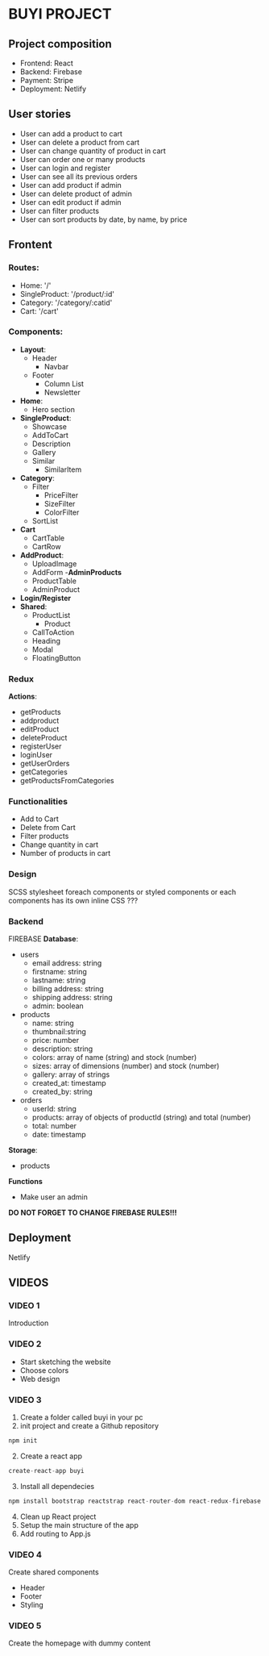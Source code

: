 # **BUYI PROJECT**

## Project composition
  - Frontend: React
  - Backend: Firebase
  - Payment: Stripe
  - Deployment: Netlify

## User stories
- User can add a product to cart
- User can delete a product from cart
- User can change quantity of product in cart
- User can order one or many products
- User can login and register
- User can see all its previous orders
- User can add product if admin
- User can delete product of admin
- User can edit product if admin
- User can filter products 
- User can sort products by date, by name, by price

## Frontent

### Routes:
 - Home: '/'
 - SingleProduct: '/product/:id'
 - Category: '/category/:catid'
 - Cart: '/cart'

### Components:

- **Layout**:
    - Header
        - Navbar
    - Footer
        - Column List
        - Newsletter
- **Home**: 
    - Hero section
- **SingleProduct**:
    - Showcase
    - AddToCart
    - Description
    - Gallery
    - Similar
        - SimilarItem
- **Category**:
    - Filter
        - PriceFilter
        - SizeFilter
        - ColorFilter
    - SortList
- **Cart**
    - CartTable
    - CartRow
- **AddProduct**:
    - UploadImage
    - AddForm
-**AdminProducts**
    - ProductTable
    - AdminProduct
- **Login/Register**
- **Shared**:
    - ProductList
        - Product
    - CallToAction
    - Heading
    - Modal
    - FloatingButton

### Redux

**Actions**: 
- getProducts
- addproduct
- editProduct
- deleteProduct
- registerUser
- loginUser
- getUserOrders
- getCategories
- getProductsFromCategories

### Functionalities
- Add to Cart
- Delete from Cart
- Filter products
- Change quantity in cart
- Number of products in cart

### Design
SCSS stylesheet foreach components or styled components or each components has its own inline CSS ???

### Backend
FIREBASE
**Database**:
- users
    - email address: string
    - firstname: string
    - lastname: string
    - billing address: string
    - shipping address: string
    - admin: boolean
- products
    - name: string
    - thumbnail:string
    - price: number
    - description: string
    - colors: array of name (string) and stock (number)
    - sizes: array of dimensions (number) and stock (number)
    - gallery: array of strings
    - created_at: timestamp
    - created_by: string
- orders
    - userId: string
    - products: array of objects of productId (string) and total (number)
    - total: number
    - date: timestamp

**Storage**:
 - products

**Functions**
- Make user an admin

**DO NOT FORGET TO CHANGE FIREBASE RULES!!!**
## Deployment
Netlify

## VIDEOS
### VIDEO 1
Introduction
### VIDEO 2
- Start sketching the website
- Choose colors
- Web design

### VIDEO 3
1. Create a folder called buyi in your pc
1. init project and create a Github repository
```javascript
npm init 
```
2. Create a react app
```javascript
create-react-app buyi
```
3. Install all dependecies
```javascript
npm install bootstrap reactstrap react-router-dom react-redux-firebase redux-firestore redux redux-thunk react-redux firebase moment react-moment 
```
4. Clean up React project
5. Setup the main structure of the app
6. Add routing to App.js

### VIDEO 4
Create shared components 
- Header
- Footer
- Styling

### VIDEO 5
Create the homepage with dummy content




